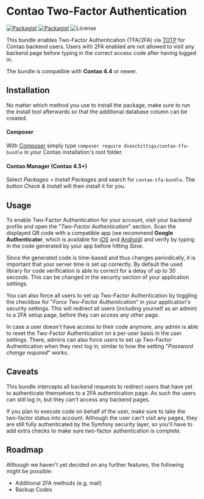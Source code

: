 # Contao Two-Factor Authentication

[![Packagist](https://img.shields.io/packagist/v/dieschittigs/contao-tfa-bundle.svg?style=for-the-badge)](https://packagist.org/packages/dieschittigs/contao-tfa-bundle)
[![Packagist](https://img.shields.io/packagist/dt/dieschittigs/contao-tfa-bundle.svg?style=for-the-badge)](https://packagist.org/packages/dieschittigs/contao-tfa-bundle)
![License](https://img.shields.io/badge/license-LGPL%20v3-blue.svg?style=for-the-badge)

This bundle enables Two-Factor Authentication (TFA/2FA) via [TOTP](https://en.wikipedia.org/wiki/Time-based_One-time_Password_Algorithm) for Contao backend users. Users with 2FA enabled are not allowed to visit any backend page before typing in the correct access code after having logged in.

The bundle is compatible with **Contao 4.4** or newer.

## Installation
No matter which method you use to install the package, make sure to run the install tool afterwards so that the additional database column can be created.

#### Composer
With [Composer](https://getcomposer.org/) simply type `composer require dieschittigs/contao-tfa-bundle` in your Contao installation's root folder.

#### Contao Manager (Contao 4.5+)
Select _Packages > Install Packages_ and search for `contao-tfa-bundle`. The button _Check & Install_ will then install it for you.

## Usage
To enable Two-Factor Authentication for your account, visit your backend profile and open the "_Two-Factor Authentication_" section. Scan the displayed QR code with a compatible app (we recommend **Google Authenticator**, which is available for [iOS](https://itunes.apple.com/app/google-authenticator/id388497605) and [Android](https://play.google.com/store/apps/details?id=com.google.android.apps.authenticator2)) and verify by typing in the code generated by your app before hitting _Save_.

Since the generated code is time-based and thus changes periodically, it is important that your server time is set up correctly. By default the used library for code verification is able to correct for a delay of up to 30 seconds. This can be changed in the security section of your application settings.

You can also force all users to set up Two-Factor Authentication by toggling the checkbox for "_Force Two-Factor Authentication_" in your application's security settings. This will redirect all users (including yourself as an admin) to a 2FA setup page, before they can access any other page.

In case a user doesn't have access to their code anymore, any admin is able to reset the Two-Factor Authentication on a per-user basis in the user settings. There, admins can also force users to set up Two-Factor Authentication when they next log in, similar to how the setting "_Password change required_" works.

## Caveats
This bundle intercepts all backend requests to redirect users that have yet to authenticate themselves to a 2FA authentication page. As such the users can still log in, but they can't access any backend pages.

If you plan to execute code on behalf of the user, make sure to take the two-factor status into account. Although the user can't visit any pages, they are still fully authenticated by the Symfony security layer, so you'll have to add extra checks to make sure two-factor authentication is complete.

## Roadmap
Although we haven't yet decided on any further features, the following might be possible:
- Additional 2FA methods (e.g. mail)
- Backup Codes
